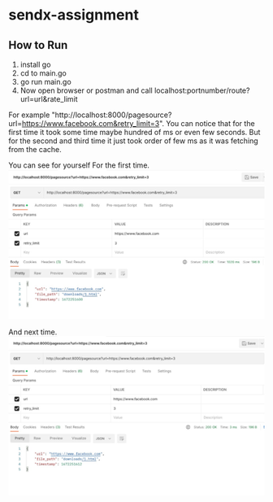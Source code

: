 # sendx-assignment

## How to Run
1. install go
2. cd to main.go
3. go run main.go
4. Now open browser or postman and call localhost:portnumber/route?url=url&rate_limit

For example "http://localhost:8000/pagesource?url=https://www.facebook.com&retry_limit=3".
You can notice that for the first time it took some time maybe hundred of ms or even few seconds.
But for the second and third time it just took order of few ms as it was fetching from the cache. 

You can see for yourself
For the first time.
![FirstTime](first_time.jpeg)

And next time.
![NextTime](next_time.jpeg)